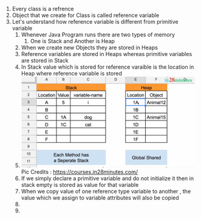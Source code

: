 1. Every class is a refrence
2. Object that we create for Class is called reference variable
3. Let's understand how reference variable is different from primitive variable
   1. Whenever Java Program runs there are two types of memory
      1. One is Stack and Another is Heap
   2. When we create new Objects they are stored in Heaps
   3. Reference variables are stored in Heaps whereas primitive variables are stored in Stack
   4. In Stack value which is stored for reference varaible is the location in Heap where reference variable is stored
   5. ![img.png](img.png) Pic Credits : https://courses.in28minutes.com/
   6. If we simply declare a primitive variable and do not initialize it then in stack empty is stored as value for that variable
   7. When we copy value of one reference type variable to another , the value which we assign to variable attributes will also be copied 
   8. 
   9. 